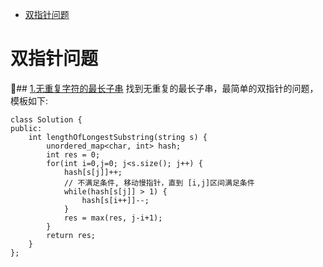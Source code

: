 - [双指针问题](#%e5%8f%8c%e6%8c%87%e9%92%88%e9%97%ae%e9%a2%98)

# 双指针问题

## [1.无重复字符的最长子串](https://leetcode-cn.com/problems/longest-substring-without-repeating-characters/)
找到无重复的最长子串，最简单的双指针的问题，模板如下:

```
class Solution {
public:
    int lengthOfLongestSubstring(string s) {
        unordered_map<char, int> hash;
        int res = 0;
        for(int i=0,j=0; j<s.size(); j++) {
            hash[s[j]]++;
            // 不满足条件, 移动慢指针，直到 [i,j]区间满足条件
            while(hash[s[j]] > 1) {
                hash[s[i++]]--;  
            }
            res = max(res, j-i+1);
        }
        return res;
    }
};
```
